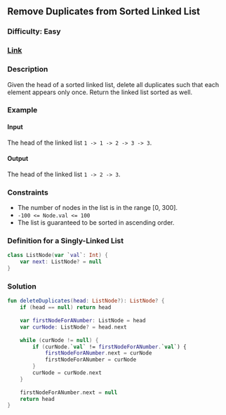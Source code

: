 ## Remove Duplicates from Sorted Linked List
### Difficulty: Easy
### [Link](https://leetcode.com/problems/remove-duplicates-from-sorted-list/)

### Description

Given the head of a sorted linked list, delete all duplicates such that each element appears only once. Return the linked list sorted as well.

### Example

#### Input
The head of the linked list `1 -> 1 -> 2 -> 3 -> 3`.

#### Output
The head of the linked list `1 -> 2 -> 3`.

### Constraints

- The number of nodes in the list is in the range [0, 300].
- `-100 <= Node.val <= 100`
- The list is guaranteed to be sorted in ascending order.

### Definition for a Singly-Linked List

```kotlin
class ListNode(var `val`: Int) {
    var next: ListNode? = null
}
```

### Solution

```kotlin
fun deleteDuplicates(head: ListNode?): ListNode? {
    if (head == null) return head
    
    var firstNodeForANumber: ListNode = head
    var curNode: ListNode? = head.next
    
    while (curNode != null) {
        if (curNode.`val` != firstNodeForANumber.`val`) {
            firstNodeForANumber.next = curNode
            firstNodeForANumber = curNode
        }
        curNode = curNode.next
    }
    
    firstNodeForANumber.next = null
    return head
}
```